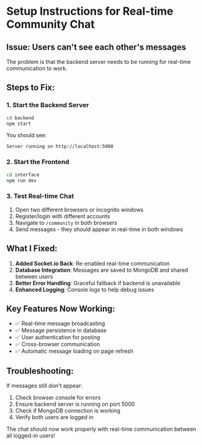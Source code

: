 # Setup Instructions for Real-time Community Chat

## Issue: Users can't see each other's messages

The problem is that the backend server needs to be running for real-time communication to work.

## Steps to Fix:

### 1. Start the Backend Server
```bash
cd backend
npm start
```

You should see:
```
Server running on http://localhost:5000
```

### 2. Start the Frontend
```bash
cd interface
npm run dev
```

### 3. Test Real-time Chat
1. Open two different browsers or incognito windows
2. Register/login with different accounts
3. Navigate to `/community` in both browsers
4. Send messages - they should appear in real-time in both windows

## What I Fixed:

1. **Added Socket.io Back**: Re-enabled real-time communication
2. **Database Integration**: Messages are saved to MongoDB and shared between users
3. **Better Error Handling**: Graceful fallback if backend is unavailable
4. **Enhanced Logging**: Console logs to help debug issues

## Key Features Now Working:

- ✅ Real-time message broadcasting
- ✅ Message persistence in database
- ✅ User authentication for posting
- ✅ Cross-browser communication
- ✅ Automatic message loading on page refresh

## Troubleshooting:

If messages still don't appear:
1. Check browser console for errors
2. Ensure backend server is running on port 5000
3. Check if MongoDB connection is working
4. Verify both users are logged in

The chat should now work properly with real-time communication between all logged-in users! 